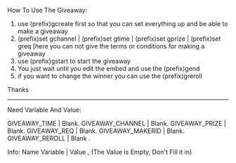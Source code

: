 How To Use The Giveaway:

1. use (prefix)gcreate first so that you can set everything up and be able to make a giveaway
2. (prefix)set gchannel | (prefix)set gtime | (prefix)set gprize | (prefix)set greq [here you can not give the terms or conditions for making a giveaway
3. use (prefix)gstart to start the giveaway
4. You just wait until you edit the embed and use the (prefix)gend
5. if you want to change the winner you can use the (prefix)greroll 

Thanks

------------------------------------------------------------------------------------------------------------------------------
Need Variable And Value:

GIVEAWAY_TIME | Blank.
GIVEAWAY_CHANNEL | Blank.
GIVEAWAY_PRIZE | Blank.
GIVEAWAY_REQ | Blank.
GIVEAWAY_MAKERID | Blank.
GIVEAWAY_REROLL | Blank .

Info:
Name Variable | Value , (The Value is Empty, Don't Fill it in)

